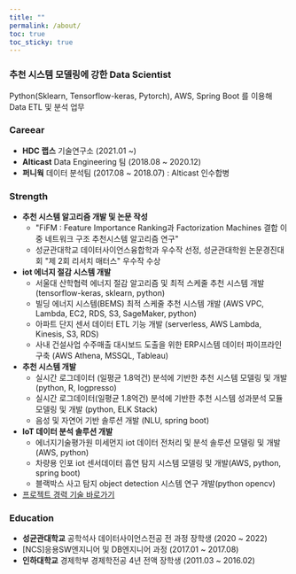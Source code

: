 ```yaml
---
title: ""
permalink: /about/
toc: true
toc_sticky: true
---
```


### 추천 시스템 모델링에 강한 Data Scientist 
Python(Sklearn, Tensorflow-keras, Pytorch), AWS, Spring Boot 를 이용해 Data ETL 및 분석 업무

### Careear
- **HDC 랩스** 기술연구소 (2021.01 ~)
- **Alticast** Data Engineering 팀 (2018.08 ~ 2020.12)
- **퍼니웍** 데이터 분석팀 (2017.08 ~ 2018.07) : Alticast 인수합병 

### Strength
- **추천 시스템 알고리즘 개발 및 논문 작성**
  - "FiFM : Feature Importance Ranking과 Factorization Machines 결합 이중 네트워크 구조 추천시스템 알고리즘 연구"
  - 성균관대학교 데이터사이언스융합학과 우수작 선정, 성균관대학원 논문경진대회 "제 2회 리서치 매터스" 우수작 수상
- **iot 에너지 절감 시스템 개발**
  - 서울대 산학협력 에너지 절감 알고리즘 및 최적 스케줄 추천 시스템 개발 (tensorflow-keras, sklearn, python)
  - 빌딩 에너지 시스템(BEMS) 최적 스케줄 추천 시스템 개발 (AWS VPC, Lambda, EC2, RDS, S3, SageMaker, python)
  - 아파트 단지 센서 데이터 ETL 기능 개발 (serverless, AWS Lambda, Kinesis, S3, RDS)
  - 사내 건설사업 수주매출 대시보드 도출을 위한 ERP시스템 데이터 파이프라인 구축 (AWS Athena, MSSQL, Tableau)
- **추천 시스템 개발** 
  - 실시간 로그데이터 (일평균 1.8억건) 분석에 기반한 추천 시스템 모델링 및 개발 (python, R, logpresso)
  - 실시간 로그데이터(일평균 1.8억건)  분석에 기반한 추천 시스템 성과분석 모듈 모델링 및 개발 (python, ELK Stack)
  - 음성 및 자연어 기반 솔루션 개발 (NLU, spring boot)
- **IoT 데이터 분석 솔루션 개발**
  - 에너지기술평가원 미세먼지 iot 데이터 전처리 및 분석 솔루션 모델링 및 개발(AWS, python)
  - 차량용 인포 iot 센서데이터 흡연 탐지 시스템 모델링 및 개발(AWS, python, spring boot)
  - 블랙박스 사고 탐지 object detection 시스템 연구 개발(python opencv)
- [프로젝트 경력 기술 바로가기](https://dasoldasol.github.io/project/)

### Education

- **성균관대학교** 공학석사 데이터사이언스전공 전 과정 장학생 (2020 ~ 2022)
- [NCS]응용SW엔지니어 및 DB엔지니어 과정 (2017.01 ~ 2017.08)
- **인하대학교** 경제학부 경제학전공 4년 전액 장학생 (2011.03 ~ 2016.02)